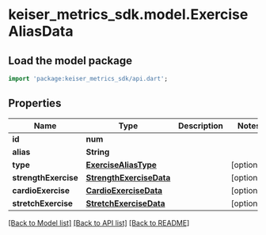 # keiser_metrics_sdk.model.ExerciseAliasData

## Load the model package
```dart
import 'package:keiser_metrics_sdk/api.dart';
```

## Properties
Name | Type | Description | Notes
------------ | ------------- | ------------- | -------------
**id** | **num** |  | 
**alias** | **String** |  | 
**type** | [**ExerciseAliasType**](ExerciseAliasType.md) |  | [optional] 
**strengthExercise** | [**StrengthExerciseData**](StrengthExerciseData.md) |  | [optional] 
**cardioExercise** | [**CardioExerciseData**](CardioExerciseData.md) |  | [optional] 
**stretchExercise** | [**StretchExerciseData**](StretchExerciseData.md) |  | [optional] 

[[Back to Model list]](../README.md#documentation-for-models) [[Back to API list]](../README.md#documentation-for-api-endpoints) [[Back to README]](../README.md)


